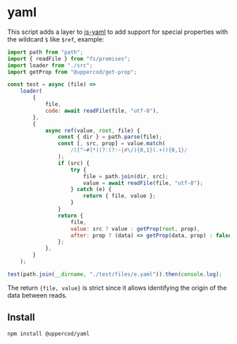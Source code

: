 # yaml

This script adds a layer to [js-yaml](https://www.npmjs.com/package/js-yaml) to add support for special properties with the wildcard `$` like `$ref`, example:

```js
import path from "path";
import { readFile } from "fs/promises";
import loader from "./src";
import getProp from "@uppercod/get-prop";

const test = async (file) =>
    loader(
        {
            file,
            code: await readFile(file, "utf-8"),
        },
        {
            async ref(value, root, file) {
                const { dir } = path.parse(file);
                const [, src, prop] = value.match(
                    /([^~#]*)(?:(?:~|#\/){0,1}(.+)){0,1}/
                );
                if (src) {
                    try {
                        file = path.join(dir, src);
                        value = await readFile(file, "utf-8");
                    } catch (e) {
                        return { file, value };
                    }
                }
                return {
                    file,
                    value: src ? value : getProp(root, prop),
                    after: prop ? (data) => getProp(data, prop) : false,
                };
            },
        }
    );

test(path.join(__dirname, "./test/files/e.yaml")).then(console.log);
```

The return `{file, value}` is strict since it allows identifying the origin of the data between reads.

## Install

```
npm install @uppercod/yaml
```
